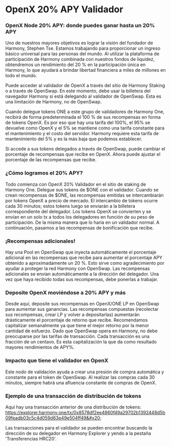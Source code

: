 # OpenX 20% APY Validador

### OpenX Node 20% APY: donde puedes ganar hasta un 20% APY&#x20;

Uno de nuestros mayores objetivos es lograr la visión del fundador de Harmony, Stephen Tse. Estamos trabajando para proporcionar un ingreso básico universal para las personas del mundo. Al utilizar la plataforma de participación de Harmony combinada con nuestros fondos de liquidez, obtendremos un rendimiento del 20 % en la participación única en Harmony, lo que ayudará a brindar libertad financiera a miles de millones en todo el mundo.&#x20;

Puede acceder al validador de OpenX a través del sitio de Harmony Staking o a través de OpenSwap. En este momento, debe usar la billetera del navegador Harmony si está delegando al validador de OpenSwap. Esta es una limitación de Harmony, no de OpenSwap.

Cuando delegue tokens ONE a este grupo de validadores de Harmony One, recibirá de forma predeterminada el 100 % de sus recompensas en forma de tokens OpenX. Es por eso que hay una tarifa del 100%, el 95% se devuelve como OpenX y el 5% se mantiene como una tarifa constante para el mantenimiento y el costo del servidor. Harmony requiere esta tarifa de mantenimiento del 5% y es la más baja que podemos establecer.&#x20;

Si accede a sus tokens delegados a través de OpenSwap, puede cambiar el porcentaje de recompensas que recibe en OpenX. Ahora puede ajustar el porcentaje de las recompensas que recibe.&#x20;

### ¿Cómo logramos el 20% APY?&#x20;

Todo comienza con OpenX 20% Validador en el sitio de staking de Harmony One. Delegue sus tokens de $ONE con el validador. Cuando se crean recompensas de $ONE, las recompensas emitidas se intercambiarán por tokens OpenX a precio de mercado. El intercambio de tokens ocurre cada 30 minutos; estos tokens luego se enviarán a la billetera correspondiente del delegador. Los tokens OpenX se convierten y se envían en un solo tx a todos los delegadores en función de su peso de participación. De la misma manera que lo haría en un validador normal. A continuación, pasamos a las recompensas de bonificación que recibe.&#x20;

### ¡Recompensas adicionales!&#x20;

Hay una Pool en OpenSwap que inyecta automáticamente el porcentaje adicional en las recompensas que recibe para aumentar el porcentaje APY obtenido a aproximadamente un 20 %. Esto sirve como agradecimiento por ayudar a proteger la red Harmony con OpenSwap. Las recompensas adicionales se envían automáticamente a la dirección del delegador. Una vez que haya recibido todas sus recompensas, debe ponerlas a trabajar.&#x20;

### Deposite OpenX moviéndose a 20% APY y más&#x20;

Desde aquí, deposite sus recompensas en OpenX/ONE LP en OpenSwap para aumentar sus ganancias. Las recompensas compuestas (recolectar sus recompensas, crear LP y volver a depositarlas) aumentarán drásticamente el porcentaje de retorno que recibe. Recomendamos capitalizar semanalmente ya que tiene el mejor retorno por la menor cantidad de esfuerzo. Dado que OpenSwap opera en Harmony, no debe preocuparse por las tarifas de transacción. Cada transacción es una fracción de un centavo. Es esta capitalización la que da como resultado mayores rendimientos de APY%.

### Impacto que tiene el validador en OpenX&#x20;

Este nodo de validación ayuda a crear una presión de compra automática y constante para el token de OpenSwap. Al realizar las compras cada 30 minutos, siempre habrá una afluencia constante de compras de OpenX.&#x20;

### Ejemplo de una transacción de distribución de tokens&#x20;

Aquí hay una transacción anterior de una distribución de tokens: https://explorer.harmony.one/tx/0x8578df2ee4860f49a29702b1392448d5b09feadb03c5c4d059d63e49e504ff49&#x20;

Las transacciones para el validador se pueden encontrar buscando la dirección de su delegador en Harmony Explorer y yendo a la pestaña 'Transferencias HRC20'.
